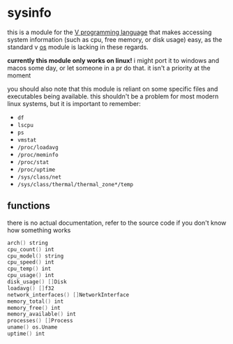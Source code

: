 # sysinfo

this is a module for the [V programming language](https://vlang.io/) that makes accessing system information (such as cpu, free memory, or disk usage) easy, as the standard v [os](https://modules.vlang.io/os.html) module is lacking in these regards.

**currently this module only works on linux!** i might port it to windows and macos some day, or let someone in a pr do that. it isn't a priority at the moment

you should also note that this module is reliant on some specific files and executables being available. this shouldn't be a problem for most modern linux systems, but it is important to remember:
- `df`
- `lscpu`
- `ps`
- `vmstat`
- `/proc/loadavg`
- `/proc/meminfo`
- `/proc/stat`
- `/proc/uptime`
- `/sys/class/net`
- `/sys/class/thermal/thermal_zone*/temp`

## functions

there is no actual documentation, refer to the source code if you don't know how something works

```v
arch() string
cpu_count() int
cpu_model() string
cpu_speed() int
cpu_temp() int
cpu_usage() int
disk_usage() []Disk
loadavg() []f32
network_interfaces() []NetworkInterface
memory_total() int
memory_free() int
memory_available() int
processes() []Process
uname() os.Uname
uptime() int
```